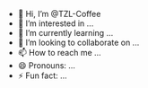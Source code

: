 - 👋 Hi, I’m @TZL-Coffee
- 👀 I’m interested in ...
- 🌱 I’m currently learning ...
- 💞️ I’m looking to collaborate on ...
- 📫 How to reach me ...
- 😄 Pronouns: ...
- ⚡ Fun fact: ...

<!---
TZL-Coffee/TZL-Coffee is a ✨ special ✨ repository because its `README.md` (this file) appears on your GitHub profile.
You can click the Preview link to take a look at your changes.
--->
